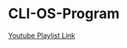 # CLI-OS-Program

[Youtube Playlist Link](https://www.youtube.com/playlist?list=PLUmo2uJFu9iV_eVR4r20XL-Nx-DA7BwyB)